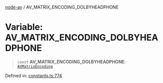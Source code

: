 [node-av](../globals.md) / AV\_MATRIX\_ENCODING\_DOLBYHEADPHONE

# Variable: AV\_MATRIX\_ENCODING\_DOLBYHEADPHONE

> `const` **AV\_MATRIX\_ENCODING\_DOLBYHEADPHONE**: [`AVMatrixEncoding`](../type-aliases/AVMatrixEncoding.md)

Defined in: [constants.ts:774](https://github.com/seydx/av/blob/f8631fc881b394300b1479f511d55cf1c370a87f/src/constants/constants.ts#L774)
